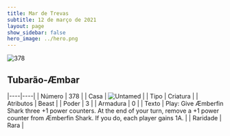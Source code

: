 ```yaml
---
title: Mar de Trevas
subtitle: 12 de março de 2021
layout: page
show_sidebar: false
hero_image: ../hero.png
---
```


![378](https://cdn.keyforgegame.com/media/card_front/pt/496_378_PQ4M889XG43W_pt.png)

## Tubarão-Æmbar

|----|----|
| Número | 378 |
| Casa | ![Untamed](https://archonarcana.com/images/thumb/b/bd/Untamed.png/22px-Untamed.png "Indomados") |
| Tipo | Criatura |
| Atributos | Beast |
| Poder | 3 |
| Armadura | 0 |
| Texto | Play: Give Æmberfin Shark three +1 power counters.  At the end of your turn, remove a +1 power counter from Æmberfin Shark. If you do, each player gains 1A. |
| Raridade | Rara |
